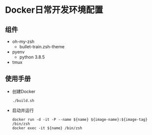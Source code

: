 # Docker日常开发环境配置

## 组件

- oh-my-zsh
  - bullet-train.zsh-theme
- pyenv
  - python 3.8.5
- tmux

## 使用手册
- 创建Docker
  ```shell
  ./build.sh
  ```
- 启动并运行
  ```shell
  docker run -d -it -P --name ${name} ${image-name}:${image-tag} /bin/zsh
  docker exec -it ${name} /bin/zsh
  ```
